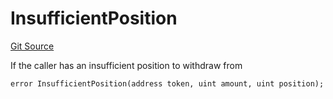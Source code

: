 # InsufficientPosition
[Git Source](https://github.com/FloorDAO/floor-v2/blob/445b96358cc205e432e359914c1681c0f44048b0/src/contracts/strategies/BaseStrategy.sol)

If the caller has an insufficient position to withdraw from


```solidity
error InsufficientPosition(address token, uint amount, uint position);
```

